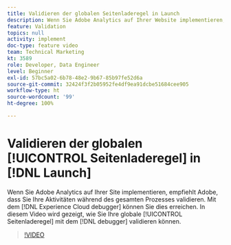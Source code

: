 ```yaml
---
title: Validieren der globalen Seitenladeregel in Launch
description: Wenn Sie Adobe Analytics auf Ihrer Website implementieren, müssen Sie in der Lage sein, Ihre Arbeit kontinuierlich zu überprüfen. Der Experience Cloud Debugger ist die Rettung! In diesem Video wird gezeigt, wie Sie Ihre globale Seitenladeregel mit dem Debugger überprüfen.
feature: Validation
topics: null
activity: implement
doc-type: feature video
team: Technical Marketing
kt: 3589
role: Developer, Data Engineer
level: Beginner
exl-id: 57bc5a02-6b78-48e2-9b67-85b97fe52d6a
source-git-commit: 32424f3f2b05952fe4df9ea91dcbe51684cee905
workflow-type: ht
source-wordcount: '99'
ht-degree: 100%

---
```


# Validieren der globalen [!UICONTROL Seitenladeregel] in [!DNL Launch]

Wenn Sie Adobe Analytics auf Ihrer Site implementieren, empfiehlt Adobe, dass Sie Ihre Aktivitäten während des gesamten Prozesses validieren. Mit dem [!DNL Experience Cloud debugger] können Sie dies erreichen. In diesem Video wird gezeigt, wie Sie Ihre globale [!UICONTROL Seitenladeregel] mit dem [!DNL debugger] validieren können.

>[!VIDEO](https://video.tv.adobe.com/v/28776/?quality=12)
